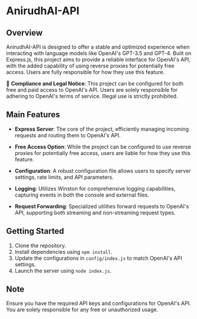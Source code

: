 # AnirudhAI-API

## Overview

AnirudhAI-API is designed to offer a stable and optimized experience when interacting with language models like OpenAI's GPT-3.5 and GPT-4. Built on Express.js, this project aims to provide a reliable interface for OpenAI's API, with the added capability of using reverse proxies for potentially free access. Users are fully responsible for how they use this feature.

🚨 **Compliance and Legal Notice**: This project can be configured for both free and paid access to OpenAI's API. Users are solely responsible for adhering to OpenAI's terms of service. Illegal use is strictly prohibited.

## Main Features

- **Express Server**: The core of the project, efficiently managing incoming requests and routing them to OpenAI's API.

- **Free Access Option**: While the project can be configured to use reverse proxies for potentially free access, users are liable for how they use this feature.

- **Configuration**: A robust configuration file allows users to specify server settings, rate limits, and API parameters.

- **Logging**: Utilizes Winston for comprehensive logging capabilities, capturing events in both the console and external files.

- **Request Forwarding**: Specialized utilities forward requests to OpenAI's API, supporting both streaming and non-streaming request types.

## Getting Started

1. Clone the repository.
2. Install dependencies using `npm install`.
3. Update the configurations in `config/index.js` to match OpenAI's API settings.
4. Launch the server using `node index.js`.

## Note

Ensure you have the required API keys and configurations for OpenAI's API. You are solely responsible for any free or unauthorized usage.
